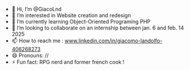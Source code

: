 - 👋 Hi, I’m @GiacoLnd
- 👀 I’m interested in Website creation and redesign
- 🌱 I’m currently learning Object-Oriented Programing PHP
- 💞️ I’m looking to collaborate on an internship between jan. 6 and feb. 14 2025
- 📫 How to reach me : www.linkedin.com/in/giacomo-landolfo-406268273
- 😄 Pronouns: //
- ⚡ Fun fact: RPG nerd and former french cook !

<!---
GiacoLnd/GiacoLnd is a ✨ special ✨ repository because its `README.md` (this file) appears on your GitHub profile.
You can click the Preview link to take a look at your changes.
--->
